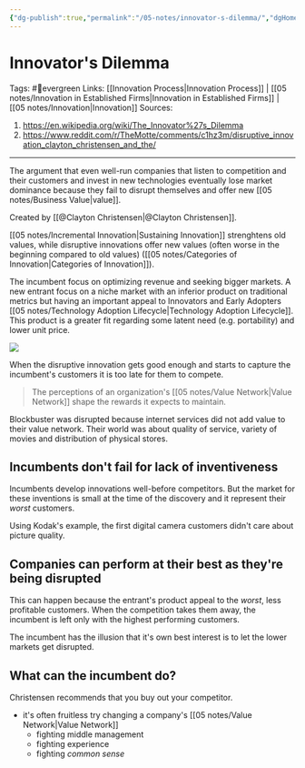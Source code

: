 ```yaml
---
{"dg-publish":true,"permalink":"/05-notes/innovator-s-dilemma/","dgHomeLink":true,"dgPassFrontmatter":false}
---
```



# Innovator's Dilemma
Tags: #🌲evergreen 
Links: [[Innovation Process|Innovation Process]] | [[05 notes/Innovation in Established Firms|Innovation in Established Firms]] | [[05 notes/Innovation|Innovation]]
Sources: 
1. https://en.wikipedia.org/wiki/The_Innovator%27s_Dilemma
2. https://www.reddit.com/r/TheMotte/comments/c1hz3m/disruptive_innovation_clayton_christensen_and_the/
---
The argument that even well-run companies that listen to competition and their customers and invest in new technologies eventually lose market dominance because they fail to disrupt themselves and offer new [[05 notes/Business Value|value]].

Created by [[@Clayton Christensen|@Clayton Christensen]].

[[05 notes/Incremental Innovation|Sustaining Innovation]] strenghtens old values, while disruptive innovations offer new values (often worse in the beginning compared to old values) ([[05 notes/Categories of Innovation|Categories of Innovation]]).

The incumbent focus on optimizing revenue and seeking bigger markets. A new entrant focus on a niche market with an inferior product on traditional metrics but having an important appeal to Innovators and Early Adopters [[05 notes/Technology Adoption Lifecycle|Technology Adoption Lifecycle]]. This product is a greater fit regarding some latent need (e.g. portability) and lower unit price.

![](https://i.imgur.com/oEJERyM.png)

When the disruptive innovation gets good enough and starts to capture the incumbent's customers it is too late for them to compete.

> The perceptions of an organization's [[05 notes/Value Network|Value Network]] shape the rewards it expects to maintain.

Blockbuster was disrupted because internet services did not add value to their value network. Their world was about quality of service, variety of movies and distribution of physical stores.

## Incumbents don't fail for lack of inventiveness
Incumbents develop innovations well-before competitors. But the market for these inventions is small at the time of the discovery and it represent their *worst* customers.

Using Kodak's example, the first digital camera customers didn't care about picture quality.

## Companies can perform at their best as they're being disrupted
This can happen because the entrant's product appeal to the *worst*, less profitable customers. When the competition takes them away, the incumbent is left only with the highest performing customers.

The incumbent has the illusion that it's own best interest is to let the lower markets get disrupted.

## What can the incumbent do?
Christensen recommends that you buy out your competitor.

- it's often fruitless try changing a company's [[05 notes/Value Network|Value Network]]
	- fighting middle management
	- fighting experience
	- fighting *common sense*